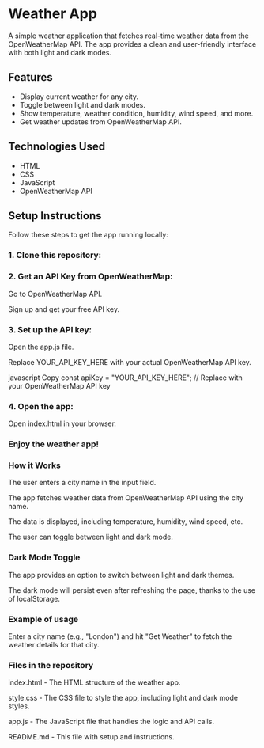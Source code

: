 # Weather App

A simple weather application that fetches real-time weather data from the OpenWeatherMap API. The app provides a clean and user-friendly interface with both light and dark modes.

## Features

- Display current weather for any city.
- Toggle between light and dark modes.
- Show temperature, weather condition, humidity, wind speed, and more.
- Get weather updates from OpenWeatherMap API.

## Technologies Used

- HTML
- CSS
- JavaScript
- OpenWeatherMap API

## Setup Instructions

Follow these steps to get the app running locally:

### 1. Clone this repository:

### 2. Get an API Key from OpenWeatherMap:
Go to OpenWeatherMap API.

Sign up and get your free API key.

### 3. Set up the API key:
Open the app.js file.

Replace YOUR_API_KEY_HERE with your actual OpenWeatherMap API key.

javascript
Copy
const apiKey = "YOUR_API_KEY_HERE"; // Replace with your OpenWeatherMap API key
### 4. Open the app:
Open index.html in your browser.

### Enjoy the weather app!

### How it Works
The user enters a city name in the input field.

The app fetches weather data from OpenWeatherMap API using the city name.

The data is displayed, including temperature, humidity, wind speed, etc.

The user can toggle between light and dark mode.

### Dark Mode Toggle
The app provides an option to switch between light and dark themes.

The dark mode will persist even after refreshing the page, thanks to the use of localStorage.

### Example of usage
Enter a city name (e.g., "London") and hit "Get Weather" to fetch the weather details for that city.

### Files in the repository
index.html - The HTML structure of the weather app.

style.css - The CSS file to style the app, including light and dark mode styles.

app.js - The JavaScript file that handles the logic and API calls.

README.md - This file with setup and instructions.
